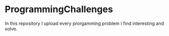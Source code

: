 # ProgrammingChallenges
In this repository I upload every prorgamming problem I find interesting and solve.
